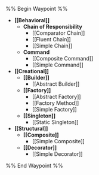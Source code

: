 %% Begin Waypoint %%
- **[[Behavioral]]**
	- **Chain of Responsibility**
		- [[Comparator Chain]]
		- [[Fluent Chain]]
		- [[Simple Chain]]
	- **Command**
		- [[Composite Command]]
		- [[Simple Command]]
- **[[Creational]]**
	- **[[Builder]]**
		- [[Abstract Builder]]
	- **[[Factory]]**
		- [[Abstract Factory]]
		- [[Factory Method]]
		- [[Simple Factory]]
	- **[[Singleton]]**
		- [[Static Singleton]]
- **[[Structural]]**
	- **[[Composite]]**
		- [[Simple Composite]]
	- **[[Decorator]]**
		- [[Simple Decorator]]

%% End Waypoint %%
